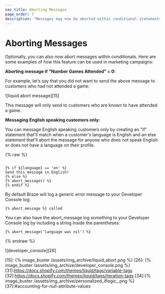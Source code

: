 ```yaml
---
nav_title: Aborting Messages
page_order: 7
description: "Messages may now be aborted within conditional statements. In this reference article, we list some examples use cases for this functionality."
---
```


# Aborting Messages
Optionally, you can also now abort messages within conditionals. Here are some examples of how this feature can be used in marketing campaigns:

**Aborting message if "Number Games Attended" = 0:**

For example, let’s say that you did not want to send the above message to customers who had not attended a game:

![liquid abort message][15]

This message will only send to customers who are known to have attended a game.

**Messaging English speaking customers only:**

You can message English speaking customers only by creating an "if" statement that'll match when a customer's language is English and an else statement that'll abort the message for anyone who does not speak English or does not have a language on their profile.

{% raw %}
```liquid

{% if ${language} == 'en' %}
Send this message in English!
{% else %}
{% abort_message() %}
{% endif %}
```

By default Braze will log a generic error message to your Developer Console log:

```text
{% abort_message %} called
```

You can also have the abort_message log something to your Developer Console log by including a string inside the parentheses:

```liquid
{% abort_message('language was nil') %}
```
{% endraw %}

![developer_console][26]

[15]: {% image_buster /assets/img_archive/liquid_abort.png %}
[26]: {% image_buster /assets/img_archive/developer_console.png %}
[31]:https://docs.shopify.com/themes/liquid/tags/variable-tags
[32]:https://docs.shopify.com/themes/liquid/tags/iteration-tags
[34]:{% image_buster /assets/img_archive/personalized_iflogic_.png %}
[37]:#accounting-for-null-attribute-values

